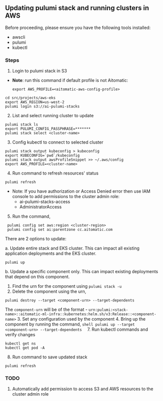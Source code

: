 ## Updating pulumi stack and running clusters in AWS

Before proceeding, please ensure you have the following tools installed:
* awscli
* pulumi
* kubectl

### Steps

1. Login to pulumi stack in S3
- **Note**: run this command if default profile is not Aitomatic:
    ```shell
    export AWS_PROFILE=<aitomatic-aws-config-profile>
    ```
```shell
cd src/projects/aws-eks
export AWS_REGION=us-west-2
pulumi login s3://ai-pulumi-stacks
```
2. List and select running cluster to update
```shell
pulumi stack ls
export PULUMI_CONFIG_PASSPHRASE=*******
pulumi stack select <cluster-name>
```
3. Config kubectl to connect to selected cluster
```shell
pulumi stack output kubeconfig > kubeconfig
export KUBECONFIG=`pwd`/kubeconfig
pulumi stack output awsProfileSnippet >> ~/.aws/config
export AWS_PROFILE=<cluster-name>
```
4. Run command to refresh resources' status
```shell
pulumi refresh
```
- Note: If you have authorization or Access Denied error then use IAM console to add permissions to the cluster admin role:
    + ai-pulumi-stacks-access
    + AdministratorAccess
5. Run the command,
 ```shell
  pulumi config set aws:region <cluster-region>
  pulumi config set ai:parentzone cc.aitomatic.com
```
There are 2 options to update:

a. Update entire stack and EKS cluster. This can impact all existing application deployments and the EKS cluster.
```shell
pulumi up
```
b. Update a specific component only. This can impact existing deployments that depend on this component.
  1. Find the urn for the component using `pulumi stack -u`
  2. Delete the component using the urn,
  ```shell
  pulumi destroy --target <component-urn> --target-dependents 
  ```
  The `component-urn` will be of the format - `urn:pulumi:<stack-name>::aitomatic-ml-infra::kubernetes:helm.sh/v3:Release::<component-name>`
  3. Set any configuration used by the component
  4. Bring up the component by running the command,
    ```shell
      pulumi up --target <component-urn> --target-dependents 
    ```
7. Run kubectl commands and verify changes
```shell
kubectl get ns
kubectl get pod -A
```
8. Run command to save updated stack
```shell
pulumi refresh
```

### TODO

1. Automatically add permission to access S3 and AWS resources to the cluster admin role
